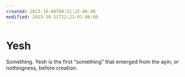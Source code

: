 ```yaml
---
created: 2023-10-06T00:11:15-06:00
modified: 2023-10-11T12:21:01-06:00
---
```


# Yesh

Something. Yesh is the first “something” that emerged from the ayin, or nothingness, before creation.
